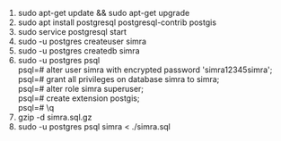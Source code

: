 1. sudo apt-get update && sudo apt-get upgrade
2. sudo apt install postgresql postgresql-contrib postgis 
3. sudo service postgresql start
4. sudo -u postgres createuser simra
5. sudo -u postgres createdb simra
6. sudo -u postgres psql <br />
    psql=# alter user simra with encrypted password 'simra12345simra'; <br />
    psql=# grant all privileges on database simra to simra;  <br />
    psql=# alter role simra superuser;  <br />
    psql=# create extension postgis;  <br />
    psql=# \q  <br />
7. gzip -d simra.sql.gz 
8. sudo -u postgres psql simra < ./simra.sql
